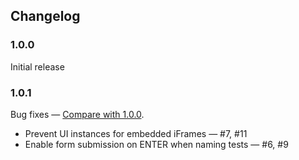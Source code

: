 ## Changelog

### 1.0.0

Initial release

### 1.0.1

Bug fixes — [Compare with 1.0.0](https://github.com/polarblau/revise/compare/v1.0...v1.0.1).

* Prevent UI instances for embedded iFrames — #7, #11
* Enable form submission on ENTER when naming tests — #6, #9
